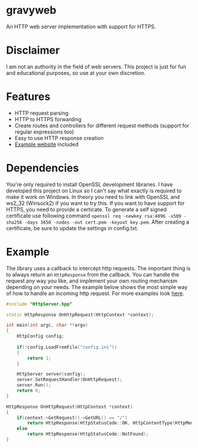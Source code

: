 # gravyweb
An HTTP web server implementation with support for HTTPS.

# Disclaimer
I am not an authority in the field of web servers. This project is just for fun and educational purposes, so use at your own discretion.

# Features
- HTTP request parsing
- HTTP to HTTPS forwarding
- Create routes and controllers for different request methods (support for regular expressions too)
- Easy to use HTTP response creation
- [Example website](https://github.com/japajoe/gravyweb/tree/main/www) included

# Dependencies
You're only required to install OpenSSL development libraries. I have developed this project on Linux so I can't say what exactly is required to make it work on Windows. In theory you need to link with OpenSSL and ws2_32 (Winsock2) if you want to try this. If you want to have support for HTTPS, you need to provide a certicate. To generate a self signed certificate use following command `openssl req -newkey rsa:4096 -x509 -sha256 -days 3650 -nodes -out cert.pem -keyout key.pem`. After creating a certificate, be sure to update the settings in config.txt.

# Example
The library uses a callback to intercept http requests. The important thing is to always return an `HttpResponse` from the callback. You can handle the request any way you like, and implement your own routing mechanism depending on your needs. The example below shows the most simple way of how to handle an incoming http request. For more examples look [here](https://github.com/japajoe/gravyweb/tree/main/examples).
```cpp
#include "HttpServer.hpp"

static HttpResponse OnHttpRequest(HttpContext *context);

int main(int argc, char **argv)
{
    HttpConfig config;
    
    if(!config.LoadFromFile("config.ini"))
    {
        return 1;
    }

    HttpServer server(config);
    server.SetRequestHandler(OnHttpRequest);
    server.Run();
    return 0;
}

HttpResponse OnHttpRequest(HttpContext *context)
{
    if(context->GetRequest()->GetURL() == "/")
        return HttpResponse(HttpStatusCode::OK, HttpContentType(HttpMediaType::TextHtml), "<h1>Hello world</h1>");
    else
        return HttpResponse(HttpStatusCode::NotFound);
}
```